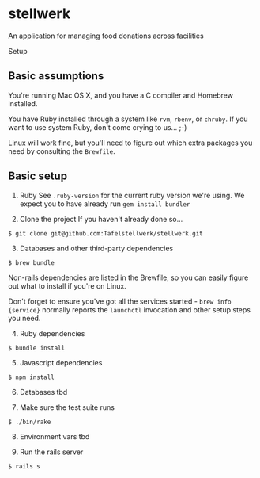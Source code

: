 # stellwerk
An application for managing food donations across facilities

 Setup

## Basic assumptions

You're running Mac OS X, and you have a C compiler and Homebrew installed.

You have Ruby installed through a system like `rvm`, `rbenv`, or `chruby`. If
you want to use system Ruby, don't come crying to us... ;-)

Linux will work fine, but you'll need to figure out which extra packages you
need by consulting the `Brewfile`.

## Basic setup

1. Ruby
  See `.ruby-version` for the current ruby version we're using. We expect you
  to have already run `gem install bundler`

2. Clone the project
  If you haven't already done so...

  ```
  $ git clone git@github.com:Tafelstellwerk/stellwerk.git
  ```

3. Databases and other third-party dependencies
  ```
  $ brew bundle
  ```

  Non-rails dependencies are listed in the Brewfile, so you can easily figure
  out what to install if you're on Linux.

  Don't forget to ensure you've got all the services started -
  `brew info {service}` normally reports the `launchctl` invocation and other
  setup steps you need.

4. Ruby dependencies
  ```
  $ bundle install
  ```

5. Javascript dependencies
  ```
  $ npm install
  ```
6. Databases
tbd

7. Make sure the test suite runs

  ```
  $ ./bin/rake
  ```
  
8. Environment vars
tbd

8. Run the rails server
  ```
  $ rails s
  ```

